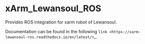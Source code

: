 # xArm_Lewansoul_ROS
Provides ROS integration for xarm robot of Lewansoul.

Documentation can be found in the following `link <https://xarm-lewansoul-ros.readthedocs.io/en/latest/>`_.
